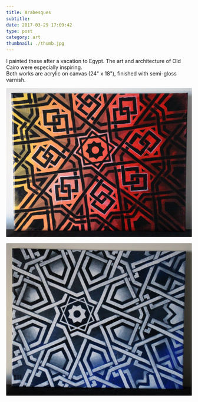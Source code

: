 ```yaml
---
title: Arabesques
subtitle:
date: 2017-03-29 17:09:42
type: post
category: art
thumbnail: ./thumb.jpg
---
```


I painted these after a vacation to Egypt. The art and architecture of Old Cairo were especially inspiring. <!-- more -->  
Both works are acrylic on canvas (24" x 18"), finished with semi-gloss varnish.

![yep yep yep](./RJS-001-levant-one.jpg "yep yep")

![yep yep yep](./RJS-002-levant-two.jpg "yep yep")
